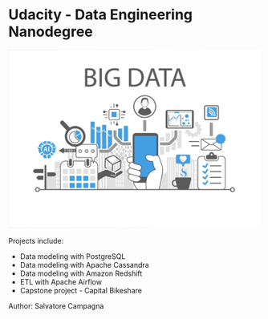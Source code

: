 # Udacity - Data Engineering Nanodegree

![](images/logo.jpeg)

Projects include:
* Data modeling with PostgreSQL
* Data modeling with Apache Cassandra
* Data modeling with Amazon Redshift
* ETL with Apache Airflow
* Capstone project - Capital Bikeshare

Author: Salvatore Campagna
